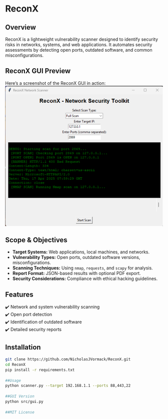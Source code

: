 # ReconX

## Overview
ReconX is a lightweight vulnerability scanner designed to identify security risks in networks, systems, and web applications. It automates security assessments by detecting open ports, outdated software, and common misconfigurations.
## ReconX GUI Preview  
Here’s a screenshot of the ReconX GUI in action:  
![ReconX GUI](https://raw.githubusercontent.com/NicholasJVormack/ReconX/main/ReconXPicture.png)
## Scope & Objectives
- **Target Systems:** Web applications, local machines, and networks.
- **Vulnerability Types:** Open ports, outdated software versions, misconfigurations.
- **Scanning Techniques:** Using `nmap`, `requests`, and `scapy` for analysis.
- **Report Format:** JSON-based results with optional PDF export.
- **Security Considerations:** Compliance with ethical hacking guidelines.

## Features
✔️ Network and system vulnerability scanning  
✔️ Open port detection  
✔️ Identification of outdated software  
✔️ Detailed security reports  

## Installation
```sh
git clone https://github.com/NicholasJVormack/ReconX.git
cd ReconX
pip install -r requirements.txt

##Usage
python scanner.py --target 192.168.1.1 --ports 88,443,22

##GUI Version
python src/gui.py

##MIT License

